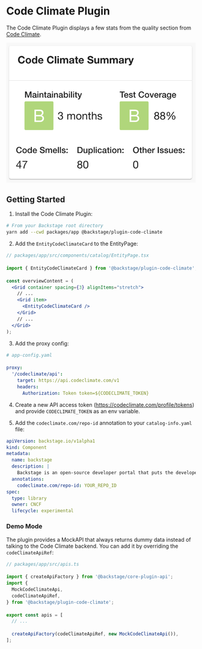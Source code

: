 # Code Climate Plugin

The Code Climate Plugin displays a few stats from the quality section from [Code Climate](https://codeclimate.com).

![Code Climate Card](./docs/code-climate-card.png)

## Getting Started

1. Install the Code Climate Plugin:

```bash
# From your Backstage root directory
yarn add --cwd packages/app @backstage/plugin-code-climate
```

2. Add the `EntityCodeClimateCard` to the EntityPage:

```jsx
// packages/app/src/components/catalog/EntityPage.tsx

import { EntityCodeClimateCard } from '@backstage/plugin-code-climate';

const overviewContent = (
  <Grid container spacing={3} alignItems="stretch">
    // ...
    <Grid item>
      <EntityCodeClimateCard />
    </Grid>
    // ...
  </Grid>
);
```

3. Add the proxy config:

```yaml
# app-config.yaml

proxy:
  '/codeclimate/api':
    target: https://api.codeclimate.com/v1
    headers:
      Authorization: Token token=${CODECLIMATE_TOKEN}
```

4. Create a new API access token (https://codeclimate.com/profile/tokens) and provide `CODECLIMATE_TOKEN` as an env variable.

5. Add the `codeclimate.com/repo-id` annotation to your `catalog-info.yaml` file:

```yaml
apiVersion: backstage.io/v1alpha1
kind: Component
metadata:
  name: backstage
  description: |
    Backstage is an open-source developer portal that puts the developer experience first.
  annotations:
    codeclimate.com/repo-id: YOUR_REPO_ID
spec:
  type: library
  owner: CNCF
  lifecycle: experimental
```

### Demo Mode

The plugin provides a MockAPI that always returns dummy data instead of talking to the Code Climate backend.
You can add it by overriding the `codeClimateApiRef`:

```ts
// packages/app/src/apis.ts

import { createApiFactory } from '@backstage/core-plugin-api';
import {
  MockCodeClimateApi,
  codeClimateApiRef,
} from '@backstage/plugin-code-climate';

export const apis = [
  // ...

  createApiFactory(codeClimateApiRef, new MockCodeClimateApi()),
];
```
